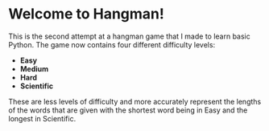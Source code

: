 # Welcome to Hangman!

This is the second attempt at a hangman game that I made to learn basic Python. The game now contains four different difficulty levels:
- **Easy**
- **Medium**
- **Hard**
- **Scientific**

These are less levels of difficulty and more accurately represent the lengths of the words that are given with the shortest word being in Easy and the longest in Scientific.
